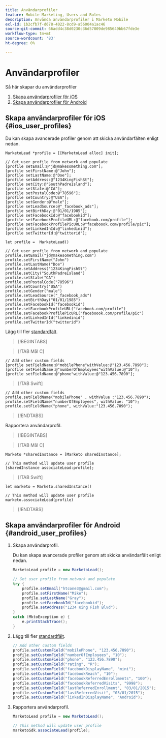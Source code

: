 ```yaml
---
title: Användarprofiler
feature: Mobile Marketing, Users and Roles
description: Använda användarprofiler i Marketo Mobile
exl-id: 1b2cfb7f-d678-4022-8cd9-a56004a1ac46
source-git-commit: 66add4c38d0230c36d57009de985649bb67fde3e
workflow-type: tm+mt
source-wordcount: '83'
ht-degree: 0%

---
```


# Användarprofiler

Så här skapar du användarprofiler

1. [Skapa användarprofiler för iOS](#ios_user_profiles)
1. [Skapa användarprofiler för Android](#android_user_profiles)

## Skapa användarprofiler för iOS {#ios_user_profiles}

Du kan skapa avancerade profiler genom att skicka användarfälten enligt nedan.

```
MarketoLead *profile = [[MarketoLead alloc] init];

// Get user profile from network and populate
[profile setEmail:@"jd@makesomething.com"];
[profile setFirstName:@"John"];
[profile setLastName:@"Doe"];
[profile setAddress:@"1234KingFishSt"];
[profile setCity:@"SouthPadreIsland"];
[profile setState:@"CA"];
[profile setPostalCode:@"78596"];
[profile setCountry:@"USA"];
[profile setGender:@"male"];
[profile setLeadSource:@"_facebook_ads"];
[profile setBirthDay:@"01/01/1985"];
[profile setFacebookId:@"facebookid"];
[profile setFacebookProfileURL:@"facebook.com/profile"];
[profile setFacebookProfilePicURL:@"faceboook.com/profile/pic"];
[profile setLinkedInId:@"linkedinid"];
[profile setTwitterId:@"twitterid"];
```

```
let profile =  MarketoLead()

// Get user profile from network and populate
profile.setEmail("jd@makesomething.com")
profile.setFirstName("John")
profile.setLastName("Doe")
profile.setAddress("1234KingFishSt")
profile.setCity("SouthPadreIsland")
profile.setState("CA")
profile.setPostalCode("78596")
profile.setCountry("USA")
profile.setGender("male")
profile.setLeadSource("_facebook_ads")
profile.setBirthDay("01/01/1985")
profile.setFacebookId("facebookid")
profile.setFacebookProfileURL("facebook.com/profile")
profile.setFacebookProfilePicURL("faceboook.com/profile/pic")
profile.setLinkedInId("linkedinid")
profile.setTwitterId("twitterid")
```

Lägg till fler [standardfält](../rest-api/list-of-standard-fields.md).

>[!BEGINTABS]

>[!TAB Mål C]

```
// Add other custom fields
[profile setFieldName:@"mobilePhone"withValue:@"123.456.7890"];
[profile setFieldName:@"numberOfEmployees"withValue:@"10"];
[profile setFieldName:@"phone"withValue:@"123.456.7890"];
```

>[!TAB Swift]

```
// Add other custom fields
profile.setFieldName("mobilePhone" , withValue :"123.456.7890");
profile.setFieldName("numberOfEmployees", withValue: "10");
profile.setFieldName("phone", withValue:"123.456.7890");
```

>[!ENDTABS]

Rapportera användarprofil.

>[!BEGINTABS]

>[!TAB Mål C]

```
Marketo *sharedInstance = [Marketo sharedInstance];

// This method will update user profile
[sharedInstance associateLead:profile];
```

>[!TAB Swift]

```
let marketo = Marketo.sharedInstance()

// This method will update user profile
marketo.associateLead(profile)
```

>[!ENDTABS]

## Skapa användarprofiler för Android {#android_user_profiles}

1. Skapa användarprofil.

   Du kan skapa avancerade profiler genom att skicka användarfält enligt nedan.

   ```java
   MarketoLead profile = new MarketoLead();
   
   // Get user profile from network and populate
   try {
       profile.setEmail("htcone3@gmail.com");
       profile.setFirstName("Mike");
       profile.setLastName("Gray");
       profile.setFacebookId("facebookid");
       profile.setAddress("1234 King Fish Blvd");
   }
   catch (MktoException e) {
       e.printStackTrace();
   }
   ```

1. Lägg till fler [standardfält](../rest-api/list-of-standard-fields.md).

   ```java
   // Add other custom fields
   profile.setCustomField("mobilePhone", "123.456.7890");
   profile.setCustomField("numberOfEmployees", "10");
   profile.setCustomField("phone", "123.456.7890");
   profile.setCustomField("rating", "R");
   profile.setCustomField("facebookDisplayName", "mini");
   profile.setCustomField("facebookReach", "10");
   profile.setCustomField("facebookReferredEnrollments", "100");
   profile.setCustomField("facebookReferredVisits", "9998");
   profile.setCustomField("lastReferredEnrollment", "03/01/2015");
   profile.setCustomField("lastReferredVisit", "03/01/2015");
   profile.setCustomField("linkedInDisplayName", "Android");
   ```

1. Rapportera användarprofil.

   ```java
   MarketoLead profile = new MarketoLead();
   
   // This method will update user profile
   marketoSdk.associateLead(profile);
   ```
